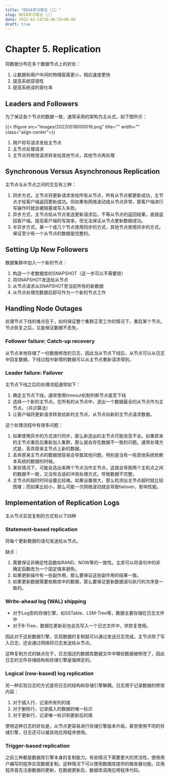 ```yaml
---
title: "DDIA学习笔记（二）"
slug: DDIA学习笔记（二）
date: 2022-02-24T20:46:55+08:00
draft: true
---
```


<!--more-->

# Chapter 5. Replication

将数据分布在多个数据节点上的好处：

1. 让数据和用户中间的物理距离更小，相应速度更快
2. 提高系统容错性
3. 提高系统读的吞吐率

## Leaders and Followers

为了保证各个节点的数据一致，通常采用的架构为主从式，如下图所示：

{{< tfigure src="images/20220518000016.png" title="" width="" class="align-center">}}

1. 用户将写请求发给主节点
2. 主节点处理请求
3. 主节点将修改请求转发给其他节点，其他节点再处理

## Synchronous Versus Asynchronous Replication

主节点与从节点之间的交互有三种：

1. 同步方式，主节点将更新请求发给所有从节点，所有从节点都更新成功，主节点才给客户端返回更新成功。但如果有网络波动或从节点异常，那客户端进行写操作时就会被阻塞或写入失败。
2. 异步方式，主节点给从节点发送更新请求后，不等从节点的返回结果，直接返回客户端。提高客户端的写效率，但无法保证从节点更新数据成功。
3. 半异步方式，某一个或几个节点使用同步的方式，其他节点使用异步的方式。保证至少有一个从节点的数据是完整的。

## Setting Up New Followers

数据集群中加入一个新的节点：

1. 构造一个老数据库的SNAPSHOT（这一步可以不需要锁）
2. 将SNAPSHOT发送给从节点
3. 从节点请求从SNAPSHOT至当前所有的新数据
4. 从节点处理完数据后即可作为一个新的节点工作

## Handling Node Outages

处理节点下线的难点在于，如何保证整个集群正常工作的情况下，重启某个节点。节点恢复之后，又能保证数据不丢失。

### Follower failure: Catch-up recovery

从节点本地存储了一份数据修改的日志，因此当从节点下线后，从节点可以从日志中回复数据，下线过程中新增的数据可以从主节点重新请求得到。

### Leader failure: Failover

主节点下线之后的处理流程通常如下：

1. 确定主节点下线。通常使用timeout机制判断节点是否下线
2. 选择一个新的主节点。在所有的从节点中，选出一个数据最全的从节点作为主节点。（共识算法）
3. 让客户端将更新请求转发给新的主节点，从节点向新的主节点请求数据。

这个处理流程中有很多问题：

1. 如果使用异步的方式进行同步，那么新选出的主节点可能信息不全。如果原来的主节点重启后重新加入集群，那么就会存在数据不一致的问题。通常处理方式是，丢弃原来主节点上新的数据。
2. 丢弃原来主节点的数据很容易会导致其他问题。特别是当有一些其他系统依赖本系统的数据的时候。
3. 某些情况下，可能会选出来两个节点当作主节点，这就会导致两个主机点之间的数据不一致，又没有合适的冲突处理方式，导致数据不完整。
4. 主节点的超时时间设置比较难。如果设置很大，那么检测出主节点超时就比较困难；而如果比较小，那么可能一次网络波动就会导致failover，影响性能。

## Implementation of Replication Logs

主从节点实现复制的方式有以下四种

### Statement-based replication

将每个更新数据的语句发送给从节点。

缺点：

1. 需要保证非确定性函数如RAND、NOW等的一致性。主库可以将语句中的非确定函数改为一个固定值来避免。
2. 如果更新操作有一些副作用，那么要保证这些副作用的结果一致。
3. 如果更新数据需要依赖库中的数据，那么要保证更新数据语句执行的次序是一致的。


### Write-ahead log (WAL) shipping

- 对于Log型的存储引擎，如SSTable、LSM-Tree等，数据主要存储在日志文件中
- 对于B-Tree，数据在更新前也会先写入一个日志文件中，供恢复使用。

因此对于这些数据引擎，实现数据的复制就可以通过发送日志完成。主节点除了写入日志，还会通过网络将日志发送给从节点。

这种复制方式的缺点在于，日志描述的数据库数据文件中哪些数据被修改了，因此日志的文件存储结构和存储引擎是强绑定的。

### Logical (row-based) log replication

另一种实现日志的方式是将日志的结构和存储引擎解耦。日志用于记录数据的修改内容：

1. 对于插入行，记录所有列的值
2. 对于删除行，记录插入的数据的唯一标识
3. 对于更新行，记录唯一标识和更新后的值

使用这种日志的好处是，从节点更容易进行存储引擎版本升级，甚至使用不同的存储引擎，日志还可以被其他应用程序使用。

### Trigger-based replication

之前三种都是数据库引擎本身的复制能力。有些情况下需要更大的灵活性，使用用户编写的程序实现数据复制。这种情况下可以使用数据库提供的触发器功能。应用程序首先注册数据的更新，在数据更新后，数据库调用应用程序代码。